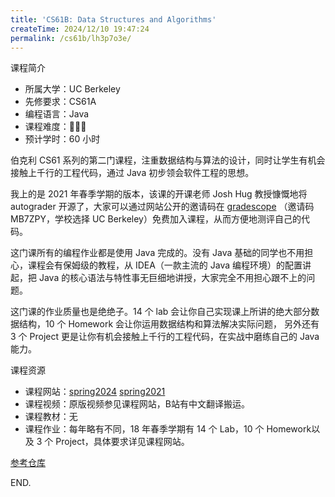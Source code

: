 ```yaml
---
title: 'CS61B: Data Structures and Algorithms'
createTime: 2024/12/10 19:47:24
permalink: /cs61b/lh3p7o3e/
---
```



课程简介
- 所属大学：UC Berkeley
- 先修要求：CS61A
- 编程语言：Java
- 课程难度：🌟🌟🌟
- 预计学时：60 小时

伯克利 CS61 系列的第二门课程，注重数据结构与算法的设计，同时让学生有机会接触上千行的工程代码，通过 Java 初步领会软件工程的思想。

我上的是 2021 年春季学期的版本，该课的开课老师 Josh Hug 教授慷慨地将 autograder 开源了，大家可以通过网站公开的邀请码在 [gradescope](https://www.gradescope.com/) （邀请码 MB7ZPY，学校选择 UC Berkeley）免费加入课程，从而方便地测评自己的代码。

这门课所有的编程作业都是使用 Java 完成的。没有 Java 基础的同学也不用担心，课程会有保姆级的教程，从 IDEA（一款主流的 Java 编程环境）的配置讲起，把 Java 的核心语法与特性事无巨细地讲授，大家完全不用担心跟不上的问题。

这门课的作业质量也是绝绝子。14 个 lab 会让你自己实现课上所讲的绝大部分数据结构，10 个 Homework 会让你运用数据结构和算法解决实际问题， 另外还有 3 个 Project 更是让你有机会接触上千行的工程代码，在实战中磨练自己的 Java 能力。


课程资源
- 课程网站：[spring2024](https://sp24.datastructur.es/) [spring2021](https://sp21.datastructur.es)
- 课程视频：原版视频参见课程网站，B站有中文翻译搬运。
- 课程教材：无
- 课程作业：每年略有不同，18 年春季学期有 14 个 Lab，10 个 Homework以及 3 个 Project，具体要求详见课程网站。

[参考仓库](https://github.com/cscourage/cs61b?tab=readme-ov-file)

<!-- 本文主要记录学习 CS61A 课程的一些心得

因为是课程笔记，所以基础知识不再赘述，仅记录一些有意思的想法

实验，作业，项目可见本博客：

Lab:
- [Lab 5: Mutability, Iterators](./lab05.md)

Homework:
- [Homework 5: Generators](./hw05.md)

你也可以通过我的 github 仓库 [CS61A_Fall2024](https://github.com/zzyAJohn/CS61A_Fall2024)来获取我的代码。

::: important 重要
请注意，该代码包含答案，因此如果你想独立完成请务必提前将对应 python 文件中的答案删除！
::: -->

END.